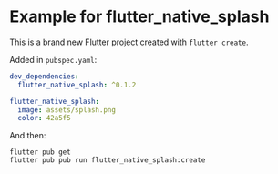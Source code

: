 # Example for flutter_native_splash

This is a brand new Flutter project created with `flutter create`.

Added in `pubspec.yaml`:

```yaml
dev_dependencies:
  flutter_native_splash: ^0.1.2

flutter_native_splash:
  image: assets/splash.png
  color: 42a5f5
```

And then:

```
flutter pub get
flutter pub pub run flutter_native_splash:create
```
